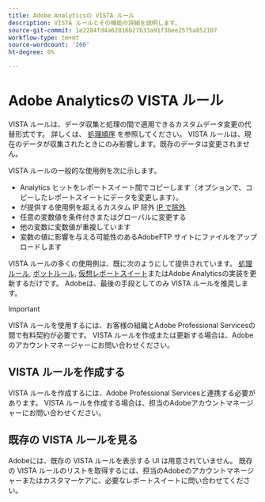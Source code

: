 ```yaml
---
title: Adobe Analyticsの VISTA ルール
description: VISTA ルールとその機能の詳細を説明します。
source-git-commit: 1e2284fd4a62816b27b33a91f3bee2575a852107
workflow-type: tm+mt
source-wordcount: '266'
ht-degree: 0%

---
```



# Adobe Analyticsの VISTA ルール

VISTA ルールは、データ収集と処理の間で適用できるカスタムデータ変更の代替形式です。 詳しくは、 [処理順序](processing-order.md) を参照してください。 VISTA ルールは、現在のデータが収集されたときにのみ影響します。既存のデータは変更されません。

VISTA ルールの一般的な使用例を次に示します。

* Analytics ヒットをレポートスイート間でコピーします（オプションで、コピーしたレポートスイートにデータを変更します）。
* が提供する使用例を超えるカスタム IP 除外 [IP で除外](/help/admin/admin/exclude-ip.md)
* 任意の変数値を条件付きまたはグローバルに変更する
* 他の変数に変数値が重複しています
* 変数の値に影響を与える可能性のあるAdobeFTP サイトにファイルをアップロードします

VISTA ルールの多くの使用例は、既に次のようにして提供されています。 [処理ルール](/help/admin/admin/c-processing-rules/processing-rules.md), [ボットルール](/help/admin/admin/bot-removal/bot-rules.md), [仮想レポートスイート](/help/components/vrs/vrs-about.md)またはAdobe Analyticsの実装を更新するだけです。 Adobeは、最後の手段としてのみ VISTA ルールを推奨します。

>[!IMPORTANT]
>
>VISTA ルールを使用するには、お客様の組織とAdobe Professional Servicesの間で有料契約が必要です。 VISTA ルールを作成または更新する場合は、Adobeのアカウントマネージャーにお問い合わせください。

## VISTA ルールを作成する

VISTA ルールを作成するには、Adobe Professional Servicesと連携する必要があります。 VISTA ルールを作成する場合は、担当のAdobeアカウントマネージャーにお問い合わせください。

## 既存の VISTA ルールを見る

Adobeには、既存の VISTA ルールを表示する UI は用意されていません。 既存の VISTA ルールのリストを取得するには、担当のAdobeのアカウントマネージャーまたはカスタマーケアに、必要なレポートスイートに問い合わせてください。
